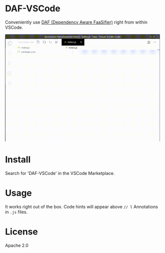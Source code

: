 # DAF-VSCode

Conveniently use [DAF (Dependency Aware FaaSifier)](https://github.com/qngapparat/daf) right from within VSCode.

<img style="maxWidth: 400px; height: auto" src="https://github.com/qngapparat/daf-vscode/blob/master/usagecapture.gif" />	


# Install

Search for 'DAF-VSCode' in the VSCode Marketplace.

# Usage

It works right out of the box. Code hints will appear above `// l` Annotations in `.js` files.

# License 

Apache 2.0

